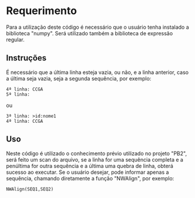 # Requerimento
Para a utilização deste código é necessário que o usuário tenha instalado a biblioteca "numpy". Será utilizado também a biblioteca de expressão regular.
## Instruções
É necessário que a última linha esteja vazia, ou não, e a linha anterior, caso a última seja vazia, seja a segunda sequência, por exemplo: 
```
4ª linha: CCGA
5ª linha:
``` 
ou
```
3ª linha: >id:nome1
4ª linha: CCGA
```
## Uso
Neste código é utilizado o conhecimento prévio utilizado no projeto "PB2", será feito um scan do arquivo, se a linha for uma sequência completa e a penúltima for outra sequência e a última uma quebra de linha, obterá sucesso ao executar.
Se o usuário desejar, pode informar apenas a sequência, chamando diretamente a função "NWAlign", por exemplo:
```
NWAlign(SEQ1,SEQ2)
```
